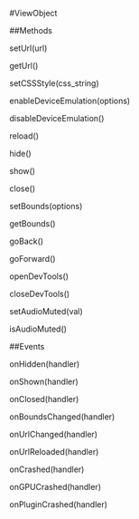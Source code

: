 #ViewObject

##Methods

setUrl(url) 

getUrl()

setCSSStyle(css_string)

enableDeviceEmulation(options)

disableDeviceEmulation()
 
reload()

hide() 

show()

close()

setBounds(options)

getBounds() 

goBack()

goForward()

openDevTools()

closeDevTools() 

setAudioMuted(val)

isAudioMuted()


##Events

onHidden(handler)
 
onShown(handler)

onClosed(handler) 

onBoundsChanged(handler)

onUrlChanged(handler) 

onUrlReloaded(handler) 

onCrashed(handler)

onGPUCrashed(handler) 

onPluginCrashed(handler) 